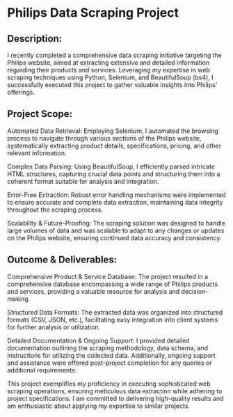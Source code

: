 # Philips Data Scraping Project

## Description:

I recently completed a comprehensive data scraping initiative targeting the Philips website, aimed at extracting extensive and detailed information regarding their products and services. Leveraging my expertise in web scraping techniques using Python, Selenium, and BeautifulSoup (bs4), I successfully executed this project to gather valuable insights into Philips' offerings.

## Project Scope:

Automated Data Retrieval: Employing Selenium, I automated the browsing process to navigate through various sections of the Philips website, systematically extracting product details, specifications, pricing, and other relevant information.

Complex Data Parsing: Using BeautifulSoup, I efficiently parsed intricate HTML structures, capturing crucial data points and structuring them into a coherent format suitable for analysis and integration.

Error-Free Extraction: Robust error handling mechanisms were implemented to ensure accurate and complete data extraction, maintaining data integrity throughout the scraping process.

Scalability & Future-Proofing: The scraping solution was designed to handle large volumes of data and was scalable to adapt to any changes or updates on the Philips website, ensuring continued data accuracy and consistency.

## Outcome & Deliverables:

Comprehensive Product & Service Database: The project resulted in a comprehensive database encompassing a wide range of Philips products and services, providing a valuable resource for analysis and decision-making.

Structured Data Formats: The extracted data was organized into structured formats (CSV, JSON, etc.), facilitating easy integration into client systems for further analysis or utilization.

Detailed Documentation & Ongoing Support: I provided detailed documentation outlining the scraping methodology, data schema, and instructions for utilizing the collected data. Additionally, ongoing support and assistance were offered post-project completion for any queries or additional requirements.

This project exemplifies my proficiency in executing sophisticated web scraping operations, ensuring meticulous data extraction while adhering to project specifications. I am committed to delivering high-quality results and am enthusiastic about applying my expertise to similar projects.

